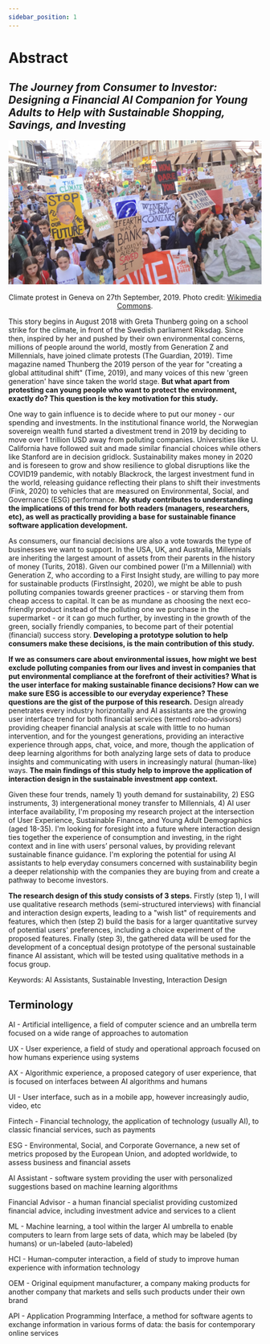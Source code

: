 ```yaml
---
sidebar_position: 1
---
```


# Abstract

## *The Journey from Consumer to Investor: Designing a Financial AI Companion for Young Adults to Help with Sustainable Shopping, Savings, and Investing*

![Geneve](./GreveClimatGeneve-27sept2019-041-RuesBasses.jpg)
<figcaption align="center">Climate protest in Geneva on 27th September, 2019. Photo credit: <a href="https://commons.wikimedia.org/wiki/File:Gr%C3%A8veClimatGen%C3%A8ve-27sept2019-041-RuesBasses.jpg" target="_blank">Wikimedia Commons</a>.</figcaption>


This story begins in August 2018 with Greta Thunberg going on a school strike for the climate, in front of the Swedish parliament Riksdag. Since then, inspired by her and pushed by their own environmental concerns, millions of people around the world, mostly from Generation Z and Millennials, have joined climate protests (The Guardian, 2019). Time magazine named Thunberg the 2019 person of the year for "creating a global attitudinal shift" (Time, 2019), and many voices of this new 'green generation' have since taken the world stage. **But what apart from protesting can young people who want to protect the environment, exactly do? This question is the key motivation for this study.**

One way to gain influence is to decide where to put our money - our spending and investments. In the institutional finance world, the Norwegian sovereign wealth fund started a divestment trend in 2019 by deciding to move over 1 trillion USD away from polluting companies. Universities like U. California have followed suit and made similar financial choices while others like Stanford are in decision gridlock. Sustainability makes money in 2020 and is foreseen to grow and show resilience to global disruptions like the COVID19 pandemic, with notably Blackrock, the largest investment fund in the world, releasing guidance reflecting their plans to shift their investments (Fink, 2020) to vehicles that are measured on Environmental, Social, and Governance (ESG) performance. **My study contributes to understanding the implications of this trend for both readers (managers, researchers, etc), as well as practically providing a base for sustainable finance software application development.**

As consumers, our financial decisions are also a vote towards the type of businesses we want to support. In the USA, UK, and Australia, Millennials are inheriting the largest amount of assets from their parents in the history of money (Turits, 2018). Given our combined power (I'm a Millennial) with Generation Z, who according to a First Insight study, are willing to pay more for sustainable products (FirstInsight, 2020), we might be able to push polluting companies towards greener practices - or starving them from cheap access to capital. It can be as mundane as choosing the next eco-friendly product instead of the polluting one we purchase in the supermarket - or it can go much further, by investing in the growth of the green, socially friendly companies, to become part of their potential (financial) success story. **Developing a prototype solution to help consumers make these decisions, is the main contribution of this study.**

**If we as consumers care about environmental issues, how might we best exclude polluting companies from our lives and invest in companies that put environmental compliance at the forefront of their activities? What is the user interface for making sustainable finance decisions? How can we make sure ESG is accessible to our everyday experience? These questions are the gist of the purpose of this research.** Design already penetrates every industry horizontally and AI assistants are the growing user interface trend for both financial services (termed robo-advisors) providing cheaper financial analysis at scale with little to no human intervention, and for the youngest generations, providing an interactive experience through apps, chat, voice, and more, though the application of deep learning algorithms for both analyzing large sets of data to produce insights and communicating with users in increasingly natural (human-like) ways. **The main findings of this study help to improve the application of interaction design in the sustainable investment app context.**

Given these four trends, namely 1) youth demand for sustainability, 2) ESG instruments, 3) intergenerational money transfer to Millennials, 4) AI user interface availability, I'm proposing my research project at the intersection of User Experience, Sustainable Finance, and Young Adult Demographics (aged 18-35). I'm looking for foresight into a future where interaction design ties together the experience of consumption and investing, in the right context and in line with users’ personal values, by providing relevant sustainable finance guidance. I'm exploring the potential for using AI assistants to help everyday consumers concerned with sustainability begin a deeper relationship with the companies they are buying from and create a pathway to become investors. 

**The research design of this study consists of 3 steps.**  Firstly (step 1), I will use qualitative research methods (semi-structured interviews) with financial and interaction design experts, leading to a "wish list" of requirements and features, which then (step 2) build the basis for a larger quantitative survey of potential users' preferences, including a choice experiment of the proposed features. Finally (step 3), the gathered data will be used for the development of a conceptual design prototype of the personal sustainable finance AI assistant, which will be tested using qualitative methods in a focus group.

Keywords: 
AI Assistants, Sustainable Investing, Interaction Design


## Terminology

AI - Artificial intelligence, a field of computer science and an umbrella term focused on a wide range of approaches to automation

UX - User experience, a field of study and operational approach focused on how humans experience using systems

AX - Algorithmic experience, a proposed category of user experience, that is focused on interfaces between AI algorithms and humans

UI - User interface, such as in a mobile app, however increasingly audio, video, etc

Fintech - Financial technology, the application of technology (usually AI), to classic financial services, such as payments

ESG - Environmental, Social, and Corporate Governance, a new set of metrics proposed by the European Union, and adopted worldwide, to assess business and financial assets

AI Assistant - software system providing the user with personalized suggestions based on machine learning algorithms

Financial Advisor - a human financial specialist providing customized financial advice, including investment advice and services to a client

ML - Machine learning, a tool within the larger AI umbrella to enable computers to learn from large sets of data, which may be labeled (by humans) or un-labeled (auto-labeled)

HCI - Human-computer interaction, a field of study to improve human experience with information technology

OEM - Original equipment manufacturer, a company making products for another company that markets and sells such products under their own brand

API - Application Programming Interface, a method for software agents to exchange information in various forms of data: the basis for contemporary online services


